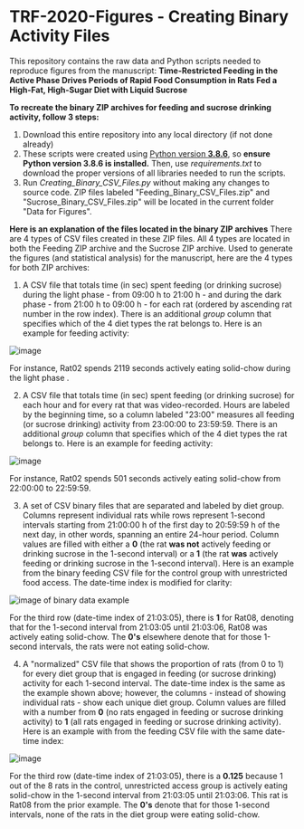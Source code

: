 # TRF-2020-Figures - Creating Binary Activity Files

This repository contains the raw data and Python scripts needed to reproduce figures from the manuscript: **Time-Restricted Feeding in the Active Phase Drives Periods of Rapid Food Consumption in Rats Fed a High-Fat, High-Sugar Diet with Liquid Sucrose**

**To recreate the binary ZIP archives for feeding and sucrose drinking activity, follow 3 steps:**
1. Download this entire repository into any local directory (if not done already)
2. These scripts were created using [Python version **3.8.6**](https://www.python.org/downloads/release/python-386/), so **ensure Python version 3.8.6 is installed.** Then, use *requirements.txt* to download the proper versions of all libraries needed to run the scripts. 
3. Run *Creating_Binary_CSV_Files.py* without making any changes to source code. ZIP files labeled "Feeding_Binary_CSV_Files.zip" and "Sucrose_Binary_CSV_Files.zip" will be located in the current folder "Data for Figures".

**Here is an explanation of the files located in the binary ZIP archives**
There are 4 types of CSV files created in these ZIP files. All 4 types are located in both the Feeding ZIP archive and the Sucrose ZIP archive. Used to generate the figures (and statistical analysis) for the manuscript, here are the 4 types for both ZIP archives:
1. A CSV file that totals time (in sec) spent feeding (or drinking sucrose) during the light phase - from 09:00 h to 21:00 h - and during the dark phase - from 21:00 h to 09:00 h - for each rat (ordered by ascending rat number in the row index). There is an additional *group* column that specifies which of the 4 diet types the rat belongs to. Here is an example for feeding activity:

![image](https://user-images.githubusercontent.com/38625335/95992382-e1bacc00-0dfb-11eb-80bb-572aba65cd1c.png)

For instance, Rat02 spends 2119 seconds actively eating solid-chow during the light phase .

2. A CSV file that totals time (in sec) spent feeding (or drinking sucrose) for each hour and for every rat that was video-recorded. Hours are labeled by the beginning time, so a column labeled "23:00" measures all feeding (or sucrose drinking) activity from 23:00:00 to 23:59:59. There is an additional *group* column that specifies which of the 4 diet types the rat belongs to. Here is an example for feeding activity:

![image](https://user-images.githubusercontent.com/38625335/95992714-4413cc80-0dfc-11eb-98be-e67acb849fee.png)

For instance, Rat02 spends 501 seconds actively eating solid-chow from 22:00:00 to 22:59:59.

3. A set of CSV binary files that are separated and labeled by diet group. Columns represent individual rats while rows represent 1-second intervals starting from 21:00:00 h of the first day to 20:59:59 h of the next day, in other words, spanning an entire 24-hour period. Column values are filled with either a **0** (the rat **was not** actively feeding or drinking sucrose in the 1-second interval) or a **1** (the rat **was** actively feeding or drinking sucrose in the 1-second interval). Here is an example from the binary feeding CSV file for the control group with unrestricted food access. The date-time index is modified for clarity:

![image of binary data example](https://user-images.githubusercontent.com/38625335/95988886-8981cb00-0df7-11eb-98f9-fb62b081c32a.png)

For the third row (date-time index of 21:03:05), there is **1** for Rat08, denoting that for the 1-second interval from 21:03:05 until 21:03:06, Rat08 was actively eating solid-chow. The **0's** elsewhere denote that for those 1-second intervals, the rats were not eating solid-chow.

4. A "normalized" CSV file that shows the proportion of rats (from 0 to 1) for every diet group that is engaged in feeding (or sucrose drinking) activity for each 1-second interval. The date-time index is the same as the example shown above; however, the columns - instead of showing individual rats - show each unique diet group. Column values are filled with a number from **0** (no rats engaged in feeding or sucrose drinking activity) to **1** (all rats engaged in feeding or sucrose drinking activity). Here is an example with from the feeding CSV file with the same date-time index:

![image](https://user-images.githubusercontent.com/38625335/95989935-e762e280-0df8-11eb-8f9d-076de28ba595.png)

For the third row (date-time index of 21:03:05), there is a **0.125** because 1 out of the 8 rats in the control, unrestricted access group is actively eating solid-chow in the 1-second interval from 21:03:05 until 21:03:06. This rat is Rat08 from the prior example. The **0's** denote that for those 1-second intervals, none of the rats in the diet group were eating solid-chow.


